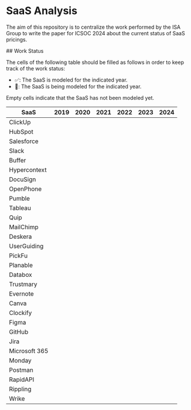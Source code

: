 # SaaS Analysis

The aim of this repository is to centralize the work performed by the ISA Group to write the paper for ICSOC 2024 about the current status of SaaS pricings.

## Work Status

The cells of the following table should be filled as follows in order to keep track of the work status:

- ✅: The SaaS is modeled for the indicated year.
- 🔄: The SaaS is being modeled for the indicated year.

Empty cells indicate that the SaaS has not been modeled yet.

| SaaS           |  2019  |  2020  |  2021  |  2022  |  2023  |  2024  |
|----------------|:------:|:------:|:------:|:------:|:------:|:------:|
| ClickUp        |        |        |        |        |        |        |
| HubSpot        |        |        |        |        |        |        |
| Salesforce     |        |        |        |        |        |        |
| Slack          |        |        |        |        |        |        |
| Buffer         |        |        |        |        |        |        |
| Hypercontext   |        |        |        |        |        |        |
| DocuSign       |        |        |        |        |        |        |
| OpenPhone      |        |        |        |        |        |        |
| Pumble         |        |        |        |        |        |        |
| Tableau        |        |        |        |        |        |        |
| Quip           |        |        |        |        |        |        |
| MailChimp      |        |        |        |        |        |        |
| Deskera        |        |        |        |        |        |        |
| UserGuiding    |        |        |        |        |        |        |
| PickFu         |        |        |        |        |        |        |
| Planable       |        |        |        |        |        |        |
| Databox        |        |        |        |        |        |        |
| Trustmary      |        |        |        |        |        |        |
| Evernote       |        |        |        |        |        |        |
| Canva          |        |        |        |        |        |        |
| Clockify       |        |        |        |        |        |        |
| Figma          |        |        |        |        |        |        |
| GitHub         |        |        |        |        |        |        |
| Jira           |        |        |        |        |        |        |
| Microsoft 365  |        |        |        |        |        |        |
| Monday         |        |        |        |        |        |        |
| Postman        |        |        |        |        |        |        |
| RapidAPI       |        |        |        |        |        |        |
| Rippling       |        |        |        |        |        |        |
| Wrike          |        |        |        |        |        |        |


